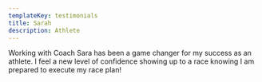 ```yaml
---
templateKey: testimonials
title: Sarah
description: Athlete
---
```

Working with Coach Sara has been a game changer for my success as an athlete. I feel a new level of confidence showing up to a race knowing I am prepared to execute my race plan!